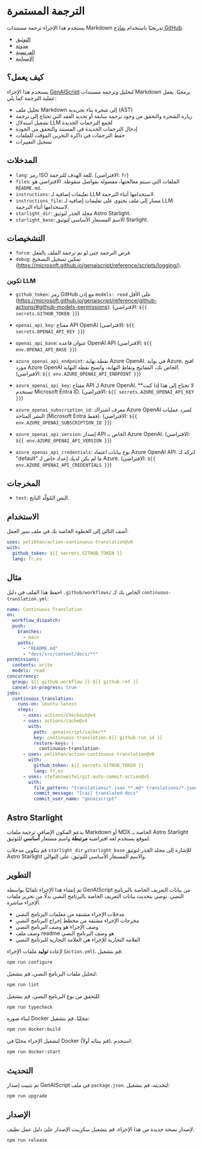 # الترجمة المستمرة

يستخدم هذا الإجراء ترجمة مستندات Markdown تدريجيًا باستخدام [نماذج GitHub](https://github.com/models).

* [التوثيق](https://pelikhan.github.io/action-continuous-translation/)
* [مدونة](https://microsoft.github.io/genaiscript/blog/continuous-translations/)
* [الفرنسية](./README.fr.md)
* [الإسبانية](./README.es.md)

## كيف يعمل؟

يستخدم هذا الإجراء [GenAIScript](https://microsoft.github.io/genaiscript/) لتحليل وترجمة مستندات Markdown برمجيًا. يعمل عملية الترجمة كما يلي:

* تحليل ملف Markdown إلى شجرة بناء تجريدية (AST)
* زيارة الشجرة والتحقق من وجود ترجمة سابقة أو تحديد العقد التي تحتاج إلى ترجمة
* تشغيل استدلال LLM لجمع الترجمات الجديدة
* إدخال الترجمات الجديدة في المستند والتحقق من الجودة
* حفظ الترجمات في ذاكرة التخزين المؤقت للملفات
* تسجيل التغييرات

## المدخلات

* `lang`: رمز ISO للغة الهدف للترجمة. (الافتراضي: `fr`)
* `files`: الملفات التي سيتم معالجتها، مفصولة بفواصل منقوطة. الافتراضي هو `README.md`.
* `instructions`: تعليمات إضافية لـ LLM لاستخدامها أثناء الترجمة.
* `instructions_file`: مسار إلى ملف يحتوي على تعليمات إضافية لـ LLM لاستخدامها أثناء الترجمة.
* `starlight_dir`: مجلد الجذر لتوثيق Astro Starlight.
* `starlight_base`: الاسم المستعار الأساسي لتوثيق Starlight.

## التشخيصات

* `force`: فرض الترجمة حتى لو تم ترجمة الملف بالفعل.
* `debug`: تمكين تسجيل التصحيح (<https://microsoft.github.io/genaiscript/reference/scripts/logging/>).

### تكوين LLM

* `github_token`: رمز GitHub مع إذن `models: read` على الأقل (<https://microsoft.github.io/genaiscript/reference/github-actions/#github-models-permissions>). (الافتراضي: `${{ secrets.GITHUB_TOKEN }}`)

* `openai_api_key`: مفتاح API OpenAI (الافتراضي: `${{ secrets.OPENAI_API_KEY }}`)

* `openai_api_base`: عنوان قاعدة OpenAI API (الافتراضي: `${{ env.OPENAI_API_BASE }}`)

* `azure_openai_api_endpoint`: نقطة نهاية Azure OpenAI. في بوابة Azure، افتح مورد Azure OpenAI الخاص بك، المفاتيح ونقاط النهاية، وانسخ نقطة النهاية. (الافتراضي: `${{ env.AZURE_OPENAI_API_ENDPOINT }}`)

* `azure_openai_api_key`: مفتاح API لـ Azure OpenAI. \*\*لا تحتاج إلى هذا إذا كنت تستخدم Microsoft Entra ID. (الافتراضي: `${{ secrets.AZURE_OPENAI_API_KEY }}`)

* `azure_openai_subscription_id`: معرف اشتراك Azure OpenAI لسرد عمليات النشر المتاحة (Microsoft Entra فقط). (الافتراضي: `${{ env.AZURE_OPENAI_SUBSCRIPTION_ID }}`)

* `azure_openai_api_version`: إصدار API الخاص بـ Azure OpenAI. (الافتراضي: `${{ env.AZURE_OPENAI_API_VERSION }}`)

* `azure_openai_api_credentials`: نوع بيانات اعتماد Azure OpenAI API. اتركه كـ "default" ما لم يكن لديك إعداد خاص لـ Azure. (الافتراضي: `${{ env.AZURE_OPENAI_API_CREDENTIALS }}`)

## المخرجات

* `text`: النص المُوَلّد الناتج.

## الاستخدام

أضف التالي إلى الخطوة الخاصة بك في ملف سير العمل:

```yaml
uses: pelikhan/action-continuous-translation@v0
with:
  github_token: ${{ secrets.GITHUB_TOKEN }}
  lang: fr,es
```

## مثال

احفظ هذا الملف في دليل `.github/workflows/` الخاص بك كـ `continuous-translation.yml`:

```yaml
name: Continuous Translation
on:
  workflow_dispatch:
  push:
    branches:
      - main
    paths:
      - "README.md"
      - "docs/src/content/docs/**"
permissions:
  contents: write
  models: read
concurrency:
  group: ${{ github.workflow }}-${{ github.ref }}
  cancel-in-progress: true
jobs:
  continuous_translation:
    runs-on: ubuntu-latest
    steps:
      - uses: actions/checkout@v4
      - uses: actions/cache@v4
        with:
          path: .genaiscript/cache/**
          key: continuous-translation-${{ github.run_id }}
          restore-keys: |
            continuous-translation-
      - uses: pelikhan/action-continuous-translation@v0
        with:
          github_token: ${{ secrets.GITHUB_TOKEN }}
          lang: fr,es
      - uses: stefanzweifel/git-auto-commit-action@v5
        with:
          file_pattern: "translations/*.json **.md* translations/*.json"
          commit_message: "[cai] translated docs"
          commit_user_name: "genaiscript"
```

## Astro Starlight

يدعم المكون الإضافي ترجمة ملفات Markdown أو MDX الخاصة بـ Astro Starlight لموقع يستخدم لغة افتراضية **مرتبطة** واسم مستعار **أساسي** للتوثيق.

قم بتكوين مدخلات `starlight_dir` و`starlight_base` للإشارة إلى مجلد الجذر لتوثيق Astro Starlight والاسم المستعار الأساسي للتوثيق، على التوالي.

## التطوير

تم إنشاء هذا الإجراء تلقائيًا بواسطة GenAIScript من بيانات التعريف الخاصة بالبرنامج النصي. نوصي بتحديث بيانات التعريف الخاصة بالبرنامج النصي بدلًا من تحرير ملفات الإجراء مباشرة.

* مدخلات الإجراء مشتقة من معلمات البرنامج النصي
* مخرجات الإجراء مشتقة من مخطط إخراج البرنامج النصي
* وصف الإجراء هو وصف البرنامج النصي
* وصف ملف readme هو وصف البرنامج النصي
* العلامة التجارية للإجراء هي العلامة التجارية للبرنامج النصي

لإعادة **توليد** ملفات الإجراء (`action.yml`)، قم بتشغيل:

```bash
npm run configure
```

لتحليل ملفات البرنامج النصي، قم بتشغيل:

```bash
npm run lint
```

للتحقق من نوع البرنامج النصي، قم بتشغيل:

```bash
npm run typecheck
```

لبناء صورة Docker محليًا، قم بتشغيل:

```bash
npm run docker:build
```

لتشغيل الإجراء محليًا في Docker (قم ببنائه أولاً)، استخدم:

```bash
npm run docker:start
```

## التحديث

تم تثبيت إصدار GenAIScript في ملف `package.json`. لتحديثه، قم بتشغيل:

```bash
npm run upgrade
```

## الإصدار

لإصدار نسخة جديدة من هذا الإجراء، قم بتشغيل سكريبت الإصدار على دليل عمل نظيف.

```bash
npm run release
```
